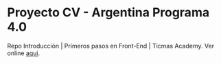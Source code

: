 # Proyecto CV - Argentina Programa 4.0
Repo Introducción | Primeros pasos en Front-End | 
Ticmas Academy.  Ver online [aqui](https://norma2022.github.io/proy-final-cv-norma-arone/).